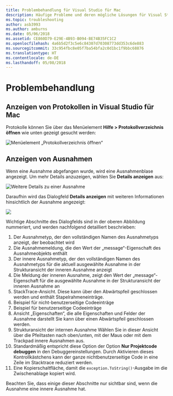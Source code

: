 ```yaml
---
title: Problembehandlung für Visual Studio für Mac
description: Häufige Probleme und deren mögliche Lösungen für Visual Studio für Mac-Benutzer
ms.topic: troubleshooting
author: asb3993
ms.author: amburns
ms.date: 05/06/2018
ms.assetid: CE860D79-E29E-4B93-B094-BE74B35FC1C2
ms.openlocfilehash: 4a6b5d2f3c5e6c84307d70308773dd353c6de883
ms.sourcegitcommit: 33c954fbc8e05f7ba54bfa2c0d1bc1f9bbc68876
ms.translationtype: HT
ms.contentlocale: de-DE
ms.lasthandoff: 05/08/2018
---
```

# <a name="troubleshooting"></a>Problembehandlung

## <a name="viewing-logs-in-visual-studio-for-mac"></a>Anzeigen von Protokollen in Visual Studio für Mac

Protokolle können Sie über das Menüelement **Hilfe > Protokollverzeichnis öffnen** wie unten gezeigt gesucht werden:

![Menüelement „Protokollverzeichnis öffnen“](media/troubleshooting-image1.png)

## <a name="viewing-exceptions"></a>Anzeigen von Ausnahmen

Wenn eine Ausnahme abgefangen wurde, wird eine Ausnahmenblase angezeigt. Um mehr Details anzuzeigen, wählen Sie **Details anzeigen** aus:

![Weitere Details zu einer Ausnahme](media/troubleshooting-image2.png)

Daraufhin wird das Dialogfeld **Details anzeigen** mit weiteren Informationen hinsichtlich der Ausnahme angezeigt:

![](media/troubleshooting-image3.png)

Wichtige Abschnitte des Dialogfelds sind in der oberen Abbildung nummeriert, und werden nachfolgend detailliert beschrieben:

1. Der Ausnahmetyp, der den vollständigen Namen des Ausnahmetyps anzeigt, der beobachtet wird
2. Die Ausnahmemeldung, die den Wert der „message“-Eigenschaft des Ausnahmeobjekts enthält
3. Der innere Ausnahmetyp, der den vollständigen Namen des Ausnahmetyps für die aktuell ausgewählte Ausnahme in der Strukturansicht der inneren Ausnahme anzeigt
4. Die Meldung der inneren Ausnahme, zeigt den Wert der „message“-Eigenschaft für die ausgewählte Ausnahme in der Strukturansicht der inneren Ausnahme an
5. StackTrace-Ansicht. Diese kann über den Abwärtspfeil geschlossen werden und enthält Stapelrahmeneinträge.
6. Beispiel für nicht-benutzerseitige Codeeinträge
7. Beispiel für benutzerseitige Codeeinträge
8. Ansicht „Eigenschaften“, die alle Eigenschaften und Felder der Ausnahme darstellt Sie kann über einen Abwärtspfeil geschlossen werden.
9. Strukturansicht der internen Ausnahme Wählen Sie in dieser Ansicht über die Pfeiltasten nach oben/unten, mit der Maus oder mit dem Trackpad innere Ausnahmen aus.
10. Standardmäßig entspricht diese Option der Option **Nur Projektcode debuggen** in den Debuggereinstellungen. Durch Aktivieren dieses Kontrollkästchens kann der ganze nichtbenutzerseitige Code in eine Zeile im Stacktrace reduziert werden.
11. Eine Kopierschaltfläche, damit die `exception.ToString()`-Ausgabe im die Zwischenablage kopiert wird.

Beachten Sie, dass einige dieser Abschnitte nur sichtbar sind, wenn die Ausnahme eine innere Ausnahme hat.